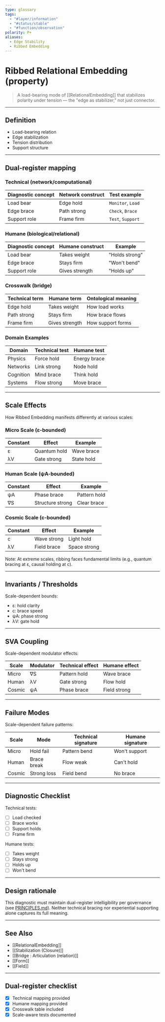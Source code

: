 ```yaml
---
type: glossary
tags:
  - "#layer/information"
  - "#status/stable"
  - "#function/observation"
polarity: P+
aliases:
  - Edge Stability
  - Ribbed Embedding
---
```


# Ribbed Relational Embedding (property)

> A load-bearing mode of [[RelationalEmbedding]] that stabilizes polarity under tension — the "edge as stabilizer," not just connector.

---

## Definition

- Load-bearing relation
- Edge stabilization
- Tension distribution
- Support structure

---

## Dual‑register mapping

### Technical (network/computational)

| Diagnostic concept | Network construct | Test example |
|-------------------|------------------|--------------|
| Load bear | Edge hold | `Monitor`, `Load` |
| Edge brace | Path strong | `Check`, `Brace` |
| Support role | Frame firm | `Test`, `Support` |

### Humane (biological/relational)

| Diagnostic concept | Humane construct | Example |
|-------------------|------------------|----------|
| Load bear | Takes weight | "Holds strong" |
| Edge brace | Stays firm | "Won't bend" |
| Support role | Gives strength | "Holds up" |

### Crosswalk (bridge)

| Technical term | Humane term | Ontological meaning |
|---------------|-------------|-------------------|
| Edge hold | Takes weight | How load works |
| Path strong | Stays firm | How brace flows |
| Frame firm | Gives strength | How support forms |

### Domain Examples

| Domain | Technical test | Humane test |
|--------|---------------|-------------|
| Physics | Force hold | Energy brace |
| Networks | Link strong | Node hold |
| Cognition | Mind brace | Think hold |
| Systems | Flow strong | Move brace |

---

## Scale Effects

How Ribbed Embedding manifests differently at various scales:

### Micro Scale (ε-bounded)

| Constant | Effect | Example |
|----------|--------|---------|
| ε | Quantum hold | Wave brace |
| λV | Gate strong | State hold |

### Human Scale (ψA-bounded)

| Constant | Effect | Example |
|----------|--------|---------|
| ψA | Phase brace | Pattern hold |
| ∇S | Structure strong | Clear brace |

### Cosmic Scale (c-bounded)

| Constant | Effect | Example |
|----------|--------|---------|
| c | Wave strong | Light hold |
| λV | Field brace | Space strong |

Note: At extreme scales, ribbing faces fundamental limits (e.g., quantum bracing at ε, causal holding at c).

---

## Invariants / Thresholds

Scale-dependent bounds:
- ε: hold clarity
- c: brace speed
- ψA: phase strong
- λV: gate hold

---

## SVA Coupling

Scale-dependent modulator effects:

| Scale | Modulator | Technical effect | Humane effect |
|-------|-----------|-----------------|---------------|
| Micro | ∇S | Pattern hold | Wave brace |
| Human | λV | Gate strong | Flow hold |
| Cosmic | ψA | Phase brace | Field strong |

---

## Failure Modes

Scale-dependent failure patterns:

| Scale | Mode | Technical signature | Humane signature |
|-------|------|-------------------|------------------|
| Micro | Hold fail | Pattern bend | Won't support |
| Human | Brace break | Flow weak | Can't hold |
| Cosmic | Strong loss | Field bend | No brace |

---

## Diagnostic Checklist

Technical tests:
- [ ] Load checked
- [ ] Brace works
- [ ] Support holds
- [ ] Frame firm

Humane tests:
- [ ] Takes weight
- [ ] Stays strong
- [ ] Holds up
- [ ] Won't bend

---

## Design rationale

This diagnostic must maintain dual-register intelligibility per governance (see [PRINCIPLES.md](../../../../PRINCIPLES.md)). Neither technical bracing nor experiential supporting alone captures its full meaning.

---

## See Also

- [[RelationalEmbedding]]
- [[Stabilization (Closure)]]
- [[Bridge : Articulation (relation)]]
- [[Form]]
- [[Field]]

---

## Dual‑register checklist

- [x] Technical mapping provided
- [x] Humane mapping provided
- [x] Crosswalk table included
- [x] Scale-aware tests documented